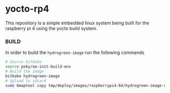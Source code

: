 # yocto-rp4

This repository is a simple embedded linux system being built for the raspberry pi 4 using the yocto build system.

### BUILD
In order to build the `hydrogreen-image` run the following commands
``` bash
# Source bitbake
source poky/oe-init-build-env
# Build the image
bitbake hydrogreen-image
# Upload to sdcard
sudo bmaptool copy tmp/deploy/images/raspberrypi4-64/hydrogreen-image-raspberrypi4-64.rootfs.wic.bz2 /dev/sdc
```